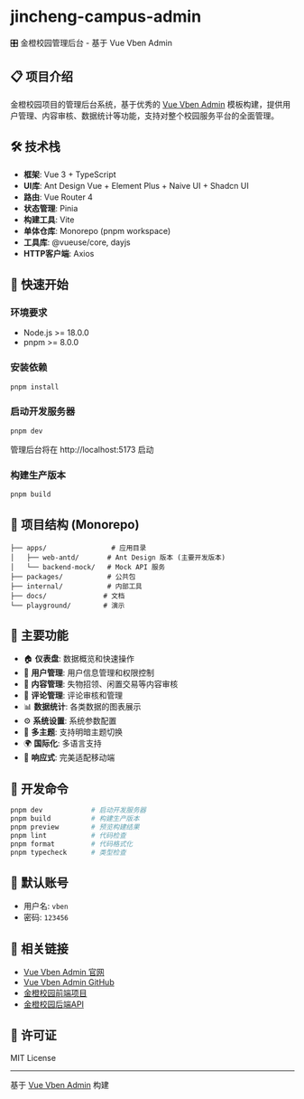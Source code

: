 # jincheng-campus-admin

🎛️ 金橙校园管理后台 - 基于 Vue Vben Admin

## 📋 项目介绍

金橙校园项目的管理后台系统，基于优秀的 [Vue Vben Admin](https://github.com/vbenjs/vue-vben-admin) 模板构建，提供用户管理、内容审核、数据统计等功能，支持对整个校园服务平台的全面管理。

## 🛠️ 技术栈

- **框架**: Vue 3 + TypeScript
- **UI库**: Ant Design Vue + Element Plus + Naive UI + Shadcn UI
- **路由**: Vue Router 4
- **状态管理**: Pinia
- **构建工具**: Vite
- **单体仓库**: Monorepo (pnpm workspace)
- **工具库**: @vueuse/core, dayjs
- **HTTP客户端**: Axios

## 🚀 快速开始

### 环境要求

- Node.js >= 18.0.0
- pnpm >= 8.0.0

### 安装依赖

```bash
pnpm install
```

### 启动开发服务器

```bash
pnpm dev
```

管理后台将在 http://localhost:5173 启动

### 构建生产版本

```bash
pnpm build
```

## 📁 项目结构 (Monorepo)

```
├── apps/                # 应用目录
│   ├── web-antd/       # Ant Design 版本 (主要开发版本)
│   └── backend-mock/   # Mock API 服务
├── packages/           # 公共包
├── internal/           # 内部工具
├── docs/              # 文档
└── playground/        # 演示
```

## 🌟 主要功能

- 🏠 **仪表盘**: 数据概览和快速操作
- 👥 **用户管理**: 用户信息管理和权限控制
- 📝 **内容管理**: 失物招领、闲置交易等内容审核
- 💬 **评论管理**: 评论审核和管理
- 📊 **数据统计**: 各类数据的图表展示
- ⚙️ **系统设置**: 系统参数配置
- 🎨 **多主题**: 支持明暗主题切换
- 🌍 **国际化**: 多语言支持
- 📱 **响应式**: 完美适配移动端

## 🔧 开发命令

```bash
pnpm dev            # 启动开发服务器
pnpm build          # 构建生产版本
pnpm preview        # 预览构建结果
pnpm lint           # 代码检查
pnpm format         # 代码格式化
pnpm typecheck      # 类型检查
```

## 📱 默认账号

- 用户名: `vben`
- 密码: `123456`

## 🔗 相关链接

- [Vue Vben Admin 官网](https://www.vben.pro)
- [Vue Vben Admin GitHub](https://github.com/vbenjs/vue-vben-admin)
- [金橙校园前端项目](../jincheng-campus)
- [金橙校园后端API](../jincheng-campus-api)

## 📄 许可证

MIT License

---

基于 [Vue Vben Admin](https://github.com/vbenjs/vue-vben-admin) 构建
